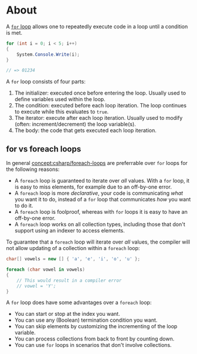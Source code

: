 # About

A [`for` loop][for-statement] allows one to repeatedly execute code in a loop until a condition is met.

```csharp
for (int i = 0; i < 5; i++)
{
    System.Console.Write(i);
}

// => 01234
```

A `for` loop consists of four parts:

1. The initializer: executed once before entering the loop. Usually used to define variables used within the loop.
2. The condition: executed before each loop iteration. The loop continues to execute while this evaluates to `true`.
3. The iterator: execute after each loop iteration. Usually used to modify (often: increment/decrement) the loop variable(s).
4. The body: the code that gets executed each loop iteration.

## for vs foreach loops

In general [concept:csharp/foreach-loops]() are preferrable over `for` loops for the following reasons:

- A `foreach` loop is guaranteed to iterate over _all_ values. With a `for` loop, it is easy to miss elements, for example due to an off-by-one error.
- A `foreach` loop is more _declarative_, your code is communicating _what_ you want it to do, instead of a `for` loop that communicates _how_ you want to do it.
- A `foreach` loop is foolproof, whereas with `for` loops it is easy to have an off-by-one error.
- A `foreach` loop works on all collection types, including those that don't support using an indexer to access elements.

To guarantee that a `foreach` loop will iterate over _all_ values, the compiler will not allow updating of a collection within a `foreach` loop:

```csharp
char[] vowels = new [] { 'a', 'e', 'i', 'o', 'u' };

foreach (char vowel in vowels)
{
    // This would result in a compiler error
    // vowel = 'Y';
}
```

A `for` loop does have some advantages over a `foreach` loop:

- You can start or stop at the index you want.
- You can use any (Boolean) termination condition you want.
- You can skip elements by customizing the incrementing of the loop variable.
- You can process collections from back to front by counting down.
- You can use `for` loops in scenarios that don't involve collections.

[implicitly-typed-arrays]: https://docs.microsoft.com/en-us/dotnet/csharp/programming-guide/arrays/implicitly-typed-arrays
[array-foreach]: https://docs.microsoft.com/en-us/dotnet/csharp/programming-guide/arrays/using-foreach-with-arrays
[single-dimensional-arrays]: https://docs.microsoft.com/en-us/dotnet/csharp/programming-guide/arrays/single-dimensional-arrays
[array-class]: https://docs.microsoft.com/en-us/dotnet/api/system.array
[array-properties]: https://docs.microsoft.com/en-us/dotnet/api/system.array
[array-methods]: https://docs.microsoft.com/en-us/dotnet/api/system.array
[foreach-statement]: https://docs.microsoft.com/en-us/dotnet/csharp/language-reference/keywords/foreach-in
[for-statement]: https://docs.microsoft.com/en-us/dotnet/csharp/language-reference/keywords/for
[break-keyword]: https://docs.microsoft.com/en-us/dotnet/csharp/language-reference/keywords/break
[multi-dimensional-arrays]: https://docs.microsoft.com/en-us/dotnet/csharp/programming-guide/arrays/multidimensional-arrays
[system-array-object]: https://docs.microsoft.com/en-us/dotnet/api/system.array.createinstance
